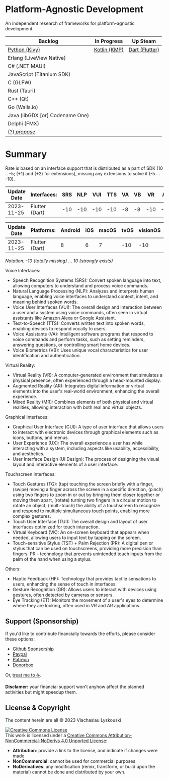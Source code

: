 # Platform-Agnostic Development

An independent research of frameworks for platform-agnostic development.


| Backlog  | In Progress | Up Steam |
|----------|-------------|----------|
| [Python (Kivy)](https://github.com/lyskouski/app-finance)  | [Kotlin (KMP)](https://github.com/lyskouski/app-entertainment) |  [Dart (Flutter)](https://github.com/lyskouski/app-finance)  |
| Erlang (LiveView Native) | |
| C# (.NET MAUI) | |
| JavaScript (Titanium SDK) | |
| C (GLFW) | |
| Rust (Tauri) | |
| C++ (Qt) | |
| Go (Wails.io) | |
| Java (libGDX [or] Codename One) | |
| Delphi (FMX) | |
| [(?) _propose_](https://github.com/lyskouski/plan/issues/1) | |


# Summary
Rate is based on an interface support that is distributed as a part of SDK (10 .. -5; (+1) and (+2) for extensions), missing any extensions to solve it (-5 ... -10).

| Update Date |       Interfaces:| SRS | NLP | VUI | TTS | VA  | VB  | VR  | AR  | MR  | GUI | UX  | UI  | HF  |  GR | ET  | TG  | TUI | VK  | TST+PR |
|-------------|------------------|-----|-----|-----|-----|-----|-----|-----|-----|-----|-----|-----|-----|-----|-----|-----|-----|-----|-----|--------|
| 2023-11-25  | Flutter (Dart)   | -10 | -10 | -10 | -10 | -8  | -8  | -10 | -10 | -10 | 0   | 0   | 0   | -10 | -10 | -10 | 0   | 0   | -10 | -10    |


|  Update Date | Platforms:                   | Android | iOS | macOS | tvOS | visionOS | watchOS | Windows | Linux | Mainframe | Web |
|--------------|------------------------------|---------|-----|-------|------|----------|---------|---------|-------|-----------|-----|
|  2023-11-25  | Flutter (Dart)               | 8       | 6   |  7    |  -10 | -10      | -5      | 8       | 5     | -10       | 5   |

_Notation: -10 {totally missing} ... 10 {strongly exists}_
 
Voice Interfaces:
- Speech Recognition Systems (SRS): Convert spoken language into text, allowing computers to understand and process voice commands.
- Natural Language Processing (NLP): Analyzes and interprets human language, enabling voice interfaces to understand context, intent, and meaning behind spoken words.
- Voice User Interfaces (VUI): The overall design and interaction between a user and a system using voice commands, often seen in virtual assistants like Amazon Alexa or Google Assistant.
- Text-to-Speech (TTS): Converts written text into spoken words, enabling devices to respond vocally to users.
- Voice Assistants (VA): Intelligent software programs that respond to voice commands and perform tasks, such as setting reminders, answering questions, or controlling smart home devices.
- Voice Biometrics (VB): Uses unique vocal characteristics for user identification and authentication.

Virtual Reality:
- Virtual Reality (VR): A computer-generated environment that simulates a physical presence, often experienced through a head-mounted display.
- Augmented Reality (AR): Integrates digital information or virtual elements into the user's real-world environment, enhancing the overall experience.
- Mixed Reality (MR): Combines elements of both physical and virtual realities, allowing interaction with both real and virtual objects.

Graphical Interfaces:
- Graphical User Interface (GUI): A type of user interface that allows users to interact with electronic devices through graphical elements such as icons, buttons, and menus.
- User Experience (UX): The overall experience a user has while interacting with a system, including aspects like usability, accessibility, and aesthetics.
- User Interface Design (UI Design): The process of designing the visual layout and interactive elements of a user interface.

Touchscreen Interfaces:
- Touch Gestures (TG): (tap) touching the screen briefly with a finger, (swipe) moving a finger across the screen in a specific direction, (pinch) using two fingers to zoom in or out by bringing them closer together or moving them apart, (rotate) turning two fingers in a circular motion to rotate an object; (multi-touch) the ability of a touchscreen to recognize and respond to multiple simultaneous touch points, enabling more complex gestures.
- Touch User Interface (TUI): The overall design and layout of user interfaces optimized for touch interaction.
- Virtual Keyboard (VK): An on-screen keyboard that appears when needed, allowing users to input text by tapping on the screen.
- Touch-sensitive Stylus (TST) + Palm Rejection (PR): A digital pen or stylus that can be used on touchscreens, providing more precision than fingers. PR - technology that prevents unintended touch inputs from the palm of the hand when using a stylus.

Others:
- Haptic Feedback (HF): Technology that provides tactile sensations to users, enhancing the sense of touch in interfaces.
- Gesture Recognition (GR): Allows users to interact with devices using gestures, often detected by cameras or sensors.
- Eye Tracking (ET): Monitors the movement of a user's eyes to determine where they are looking, often used in VR and AR applications.




## Support (Sponsorship)

If you'd like to contribute financially towards the efforts, please consider these options:

* [Github Sponsorship](https://github.com/users/lyskouski/sponsorship)
* [Paypal](https://www.paypal.me/terCAD)
* [Patreon](https://www.patreon.com/terCAD)
* [Donorbox](https://donorbox.org/tercad)

Or, [treat me to :coffee:](https://www.buymeacoffee.com/lyskouski).

**Disclamer:** your financial support won't anyhow affect the planned activities but might speedup them.

## License & Copyright

The content herein are all &copy; 2023 Viachaslau Lyskouski

<a rel="license" href="http://creativecommons.org/licenses/by-nc-nd/4.0/"><img alt="Creative Commons License" style="border-width:0" src="https://i.creativecommons.org/l/by-nc-nd/4.0/88x31.png" /></a><br />This work is licensed under a <a rel="license" href="http://creativecommons.org/licenses/by-nc-nd/4.0/">Creative Commons Attribution-NonCommercial-NoDerivs 4.0 Unported License</a>:
- **Attribution**: provide a link to the license, and indicate if changes were made
- **NonCommercial**: cannot be used for commercial purposes
- **NoDerivatives**: any modification (remix, transform, or build upon the material) cannot be done and distributed by your own. 
